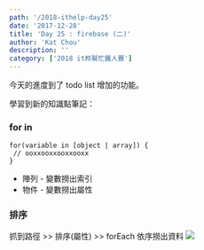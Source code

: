 ```yaml
---
path: '/2018-ithelp-day25'
date: '2017-12-28'
title: 'Day 25 : firebase (二)'
author: 'Kat Chou'
description: ''
category: ['2018 it邦幫忙鐵人賽']
---
```


今天的進度到了 todo list  增加的功能。

學習到新的知識點筆記：
###  for in 
```
for(variable in [object | array]) {
 // ooxxooxxooxxooxx
}
```
*  陣列 - 變數撈出索引 
*  物件 - 變數撈出屬性

### 排序
抓到路徑 >> 排序(屬性) >> forEach 依序撈出資料
![](http://upload-images.jianshu.io/upload_images/4119783-1ebfb2a4b0c27223.png?imageMogr2/auto-orient/strip%7CimageView2/2/w/1240)
